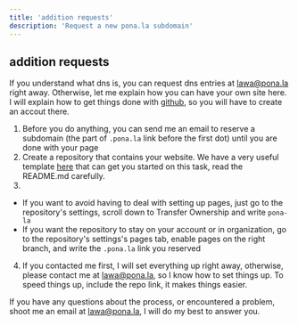 ```yaml
---
title: 'addition requests'
description: 'Request a new pona.la subdomain'
---
```


## addition requests

If you understand what dns is, you can request dns entries at [lawa@pona.la](mailto:lawa@pona.la) right away. Otherwise, let me explain how you can have your own site here. I will explain how to get things done with <a href="https://github.com">github</a>, so you will have to create an accout there.

1. Before you do anything, you can send me an email to reserve a subdomain (the part of `.pona.la` link before the first dot) until you are done with your page
2. Create a repository that contains your website. We have a very useful template <a href="https://github.com/pona-la/lipu-sin">here</a> that can get you started on this task, read the README.md carefully.
3. 
  * If you want to avoid having to deal with setting up pages, just go to the repository's settings, scroll down to Transfer Ownership and write `pona-la`
  * If you want the repository to stay on your account or in organization, go to the repository's settings's pages tab, enable pages on the right branch, and write the `.pona.la` link you reserved
4. If you contacted me first, I will set everything up right away, otherwise, please contact me at [lawa@pona.la](mailto:lawa@pona.la), so I know how to set things up. To speed things up, include the repo link, it makes things easier.

If you have any questions about the process, or encountered a problem, shoot me an email at [lawa@pona.la](mailto:lawa@pona.la), I will do my best to answer you.
